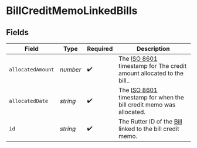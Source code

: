 # BillCreditMemoLinkedBills


## Fields

| Field                                                                                                                          | Type                                                                                                                           | Required                                                                                                                       | Description                                                                                                                    |
| ------------------------------------------------------------------------------------------------------------------------------ | ------------------------------------------------------------------------------------------------------------------------------ | ------------------------------------------------------------------------------------------------------------------------------ | ------------------------------------------------------------------------------------------------------------------------------ |
| `allocatedAmount`                                                                                                              | *number*                                                                                                                       | :heavy_check_mark:                                                                                                             | The [ISO 8601](https://www.iso.org/iso-8601-date-and-time-format.html) timestamp for The credit amount allocated to the bill.. |
| `allocatedDate`                                                                                                                | *string*                                                                                                                       | :heavy_check_mark:                                                                                                             | The [ISO 8601](https://www.iso.org/iso-8601-date-and-time-format.html) timestamp for when the bill credit memo was allocated.  |
| `id`                                                                                                                           | *string*                                                                                                                       | :heavy_check_mark:                                                                                                             | The Rutter ID of the [Bill](/rest/version/bills) linked to the bill credit memo.                                               |